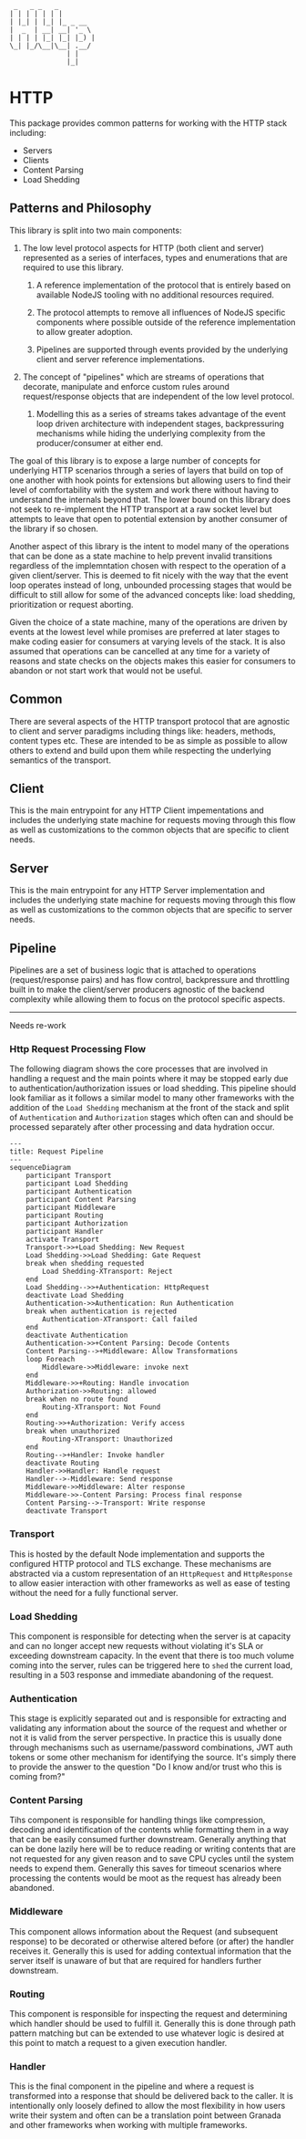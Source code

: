 ```
 _   _ _   _
| | | | | | |
| |_| | |_| |_ _ __
|  _  | __| __| '_ \
| | | | |_| |_| |_) |
\_| |_/\__|\__| .__/
              | |
              |_|
```

# HTTP

This package provides common patterns for working with the HTTP stack including:

- Servers
- Clients
- Content Parsing
- Load Shedding

## Patterns and Philosophy

This library is split into two main components:

1. The low level protocol aspects for HTTP (both client and server) represented
   as a series of interfaces, types and enumerations that are required to use
   this library.

   1. A reference implementation of the protocol that is entirely based on
      available NodeJS tooling with no additional resources required.

   2. The protocol attempts to remove all influences of NodeJS specific
      components where possible outside of the reference implementation to
      allow greater adoption.

   3. Pipelines are supported through events provided by the underlying client
      and server reference implementations.

2. The concept of "pipelines" which are streams of operations that decorate,
   manipulate and enforce custom rules around request/response objects that are
   independent of the low level protocol.

   1. Modelling this as a series of streams takes advantage of the event loop
      driven architecture with independent stages, backpressuring mechanisms
      while hiding the underlying complexity from the producer/consumer at
      either end.

The goal of this library is to expose a large number of concepts for underlying
HTTP scenarios through a series of layers that build on top of one another with
hook points for extensions but allowing users to find their level of
comfortability with the system and work there without having to understand the
internals beyond that. The lower bound on this library does not seek to
re-implement the HTTP transport at a raw socket level but attempts to leave that
open to potential extension by another consumer of the library if so chosen.

Another aspect of this library is the intent to model many of the operations
that can be done as a state machine to help prevent invalid transitions
regardless of the implemntation chosen with respect to the operation of a given
client/server. This is deemed to fit nicely with the way that the event loop
operates instead of long, unbounded processing stages that would be difficult to
still allow for some of the advanced concepts like: load shedding,
prioritization or request aborting.

Given the choice of a state machine, many of the operations are driven by events
at the lowest level while promises are preferred at later stages to make coding
easier for consumers at varying levels of the stack. It is also assumed that
operations can be cancelled at any time for a variety of reasons and state
checks on the objects makes this easier for consumers to abandon or not start
work that would not be useful.

## Common

There are several aspects of the HTTP transport protocol that are agnostic to
client and server paradigms including things like: headers, methods, content
types etc. These are intended to be as simple as possible to allow others to
extend and build upon them while respecting the underlying semantics of the
transport.

## Client

This is the main entrypoint for any HTTP Client impementations and includes the
underlying state machine for requests moving through this flow as well as
customizations to the common objects that are specific to client needs.

## Server

This is the main entrypoint for any HTTP Server implementation and includes the
underlying state machine for requests moving through this flow as well as
customizations to the common objects that are specific to server needs.

## Pipeline

Pipelines are a set of business logic that is attached to operations
(request/response pairs) and has flow control, backpressure and throttling built
in to make the client/server producers agnostic of the backend complexity while
allowing them to focus on the protocol specific aspects.

---

Needs re-work

### Http Request Processing Flow

The following diagram shows the core processes that are involved in handling a request and the main points where it may be stopped early due to authentication/authorization issues or load shedding. This pipeline should look familiar as it follows a similar model to many other frameworks with the addition of the `Load Shedding` mechanism at the front of the stack and split of `Authentication` and `Authorization` stages which often can and should be processed separately after other processing and data hydration occur.

```mermaid
---
title: Request Pipeline
---
sequenceDiagram
    participant Transport
    participant Load Shedding
    participant Authentication
    participant Content Parsing
    participant Middleware
    participant Routing
    participant Authorization
    participant Handler
    activate Transport
    Transport->>+Load Shedding: New Request
    Load Shedding->>Load Shedding: Gate Request
    break when shedding requested
        Load Shedding-XTransport: Reject
    end
    Load Shedding-->>+Authentication: HttpRequest
    deactivate Load Shedding
    Authentication->>Authentication: Run Authentication
    break when authentication is rejected
        Authentication-XTransport: Call failed
    end
    deactivate Authentication
    Authentication->>+Content Parsing: Decode Contents
    Content Parsing-->+Middleware: Allow Transformations
    loop Foreach
        Middleware->>Middleware: invoke next
    end
    Middleware->>+Routing: Handle invocation
    Authorization->>Routing: allowed
    break when no route found
        Routing-XTransport: Not Found
    end
    Routing->>+Authorization: Verify access
    break when unauthorized
        Routing-XTransport: Unauthorized
    end
    Routing-->+Handler: Invoke handler
    deactivate Routing
    Handler->>Handler: Handle request
    Handler-->-Middleware: Send response
    Middleware->>Middleware: Alter response
    Middleware->>-Content Parsing: Process final response
    Content Parsing-->-Transport: Write response
    deactivate Transport
```

### Transport

This is hosted by the default Node implementation and supports the configured HTTP protocol and TLS exchange. These mechanisms are abstracted via a custom representation of an `HttpRequest` and `HttpResponse` to allow easier interaction with other frameworks as well as ease of testing without the need for a fully functional server.

### Load Shedding

This component is responsible for detecting when the server is at capacity and can no longer accept new requests without violating it's SLA or exceeding downstream capacity. In the event that there is too much volume coming into the server, rules can be triggered here to `shed` the current load, resulting in a 503 response and immediate abandoning of the request.

### Authentication

This stage is explicitly separated out and is responsible for extracting and validating any information about the source of the request and whether or not it is valid from the server perspective. In practice this is usually done through mechanisms such as username/password combinations, JWT auth tokens or some other mechanism for identifying the source. It's simply there to provide the answer to the question "Do I know and/or trust who this is coming from?"

### Content Parsing

Tihs component is responsible for handling things like compression, decoding and identification of the contents whlie formatting them in a way that can be easily consumed further downstream. Generally anything that can be done lazily here will be to reduce reading or writing contents that are not requested for any given reason and to save CPU cycles until the system needs to expend them. Generally this saves for timeout scenarios where processing the contents would be moot as the request has already been abandoned.

### Middleware

This component allows information about the Request (and subsequent response) to be decorated or otherwise altered before (or after) the handler receives it. Generally this is used for adding contextual information that the server itself is unaware of but that are required for handlers further downstream.

### Routing

This component is responsible for inspecting the request and determining which handler should be used to fulfill it. Generally this is done through path pattern matching but can be extended to use whatever logic is desired at this point to match a request to a given execution handler.

### Handler

This is the final component in the pipeline and where a request is transformed into a response that should be delivered back to the caller. It is intentionally only loosely defined to allow the most flexibility in how users write their system and often can be a translation point between Granada and other frameworks when working with multiple frameworks.

